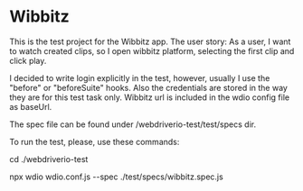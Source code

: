# Wibbitz

This is the test project for the Wibbitz app.
The user story: As a user, I want to watch created clips, so I open wibbitz platform,
selecting the first clip and click play.

I decided to write login explicitly in the test, however, usually I use the "before" or "beforeSuite" hooks. 
Also the credentials are stored in the way they are for this test task only.
Wibbitz url is included in the wdio config file as baseUrl.

The spec file can be found under /webdriverio-test/test/specs dir.

To run the test, please, use these commands:

cd ./webdriverio-test

npx wdio wdio.conf.js --spec ./test/specs/wibbitz.spec.js

